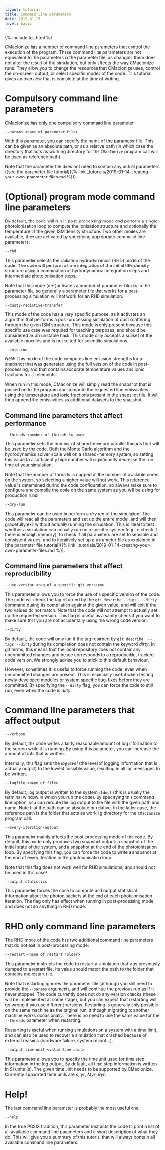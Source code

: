 ```yaml
---
layout: tutorial
title: Command line parameters
date: 2019-01-15
level: basic
---
```


{% include toc.html %}

CMacIonize has a number of command line parameters that control the 
execution of the program. These command line parameters are not 
equivalent to the parameters in the parameter file, as changing them 
does not alter the result of the simulation, but only affects the way 
CMacIonize runs. They allow you to change the resources that CMacIonize 
uses, control the on-screen output, or select specific modes of the 
code. This tutorial gives an overview that is complete at the time of 
writing.

# Compulsory command line parameters

CMacIonize has only one compulsory command line parameter:

```
--params <name of parameter file>
```

With this parameter, you can specify the name of the parameter file. 
This can be given as an absolute path, or as a relative path (in which 
case the directory that acts as working directory for the `CMacIonize` 
program call will be used as reference path).

Note that the parameter file does not need to contain any actual 
parameters ([see the parameter file tutorial]({% link 
_tutorials/2019-01-14-creating-your-own-parameter-files.md %})).

# (Optional) program mode command line parameters

By default, the code will run in post-processing mode and perform a 
single photoionisation loop to compute the ionisation structure and 
optionally the temperature of the given ISM density structure. Two other 
modes are available, they are activated by specifying appropriate 
command line parameters:

```
--rhd
```

This parameter selects the radiation hydrodynamics (RHD) mode of the 
code. The code will perform a time integration of the initial ISM 
density structure using a combination of hydrodynamical integration 
steps and intermediate photoionisation steps.

Note that this mode (de-)activates a number of parameter blocks in the 
parameter file, so generally a parameter file that works for a 
post-processing simulation will not work for an RHD simulation.

```
--dusty-radiative-transfer
```

This mode of the code has a very specific purpose, as it activates an 
algorithm that performs a post-processing simulation of dust scattering 
through the given ISM structure. This mode is only present because this 
specific use case was required for teaching purposes, and should be 
considered as an unstable hack. This mode only accepts a subset of the 
available modules and is not suited for scientific simulations.

```
--emission
```

_NEW_ This mode of the code computes line emission strengths for a 
snapshot that was generated using the full version of the code in 
post-processing, and that contains accurate temperature values and ionic 
fractions for all elements.

When run in this mode, CMacIonize will simply read the snapshot that is 
passed on to the program and compute the requested line emissivities 
using the temperature and ionic fractions present in the snapshot file. 
It will then append the emissivities as additional datasets to the 
snapshot.

## Command line parameters that affect performance

```
--threads <number of threads to use>
```

This parameter sets the number of shared-memory parallel threads that 
will be used by the code. Both the Monte Carlo algorithm and the 
hydrodynamics solver scale well on a shared-memory system, so setting 
this value to a sufficiently high number will significantly decrease the 
run time of your simulation.

Note that the number of threads is capped at the number of available 
cores on the system, so selecting a higher value will not work. This 
reference value is determined during the code configuration, so always 
make sure to configure and compile the code on the same system as you 
will be using for production runs!

```
--dry-run
```

This parameter can be used to perform a *dry run* of the simulation. The 
code will read all the parameters and set up the entire model, and will 
then gracefully exit without actually running the simulation. This is 
ideal to test whether a simulation can actually run on a specific system 
(e.g. to check if there is enough memory), to check if all parameters 
are set to sensible and consistent values, and to iteratively set up a 
parameter file as explained in [the parameter file tutorial]({% link 
_tutorials/2019-01-14-creating-your-own-parameter-files.md %}).

## Command line parameters that affect reproducibility

```
--use-version <tag of a specific git version>
```

This parameter allows you to force the use of a specific version of the 
code. The code will check the tag returned by the `git describe --tags 
--dirty` command during its compilation against the given value, and 
will exit if the two values do not match. Note that the code will not 
attempt to actually set up the requested version. This flag is useful as 
a sanity check if you want to make sure that you are not accidentally 
using the wrong code version.

```
--dirty
```

By default, the code will only run if the tag returned by `git describe 
--tags --dirty` during its compilation does not contain the keyword 
*dirty*. In git terms, this means that the local repository does not 
contain any uncommitted changes and hence corresponds to a reproducible, 
tracked code version. We strongly advise you to stick to this default 
behaviour.

However, sometimes it is useful to force running the code, even when 
uncommitted changes are present. This is especially useful when testing 
newly developed modules or system specific bug-fixes before they are 
committed. By specifying the `--dirty` flag, you can force the code to 
still run, even when the code is *dirty*.

# Command line parameters that affect output

```
--verbose
```

By default, the code writes a fairly reasonable amount of log 
information to the screen while it is running. By using this parameter, 
you can increase the amount of info that is written.

Internally, this flag sets the *log level* (the level of logging 
information that is actually output) to the lowest possible value, 
resulting in all log messages to be written.

```
--logfile <name of file>
```

By default, log output is written to the system `stdout` (this is 
usually the terminal window in which you run the code). By specifying 
this command line option, you can reroute the log output to the file 
with the given path and name. Note that the path can be absolute or 
relative. In the latter case, the reference path is the folder that acts 
as working directory for the `CMacIonize` program call.

```
--every-iteration-output
```

This parameter mainly affects the post-processing mode of the code. By 
default, this mode only produces two snapshot output: a snapshot of the 
initial state of the system, and a snapshot at the end of the 
photoionisation loop. By specifying this flag, you can force the code to 
write a snapshot at the end of every iteration in the photoionisation 
loop.

Note that this flag does not work well for RHD simulations, and should 
not be used in this case!

```
--output-statistics
```

This parameter forces the code to compute and output statistical 
information about the photon packets at the end of each photoionisation 
iteration. The flag only has effect when running in post-processing mode 
and does not do anything in RHD mode.

# RHD only command line parameters

The RHD mode of the code has two additional command line parameters that 
do not exit in post-processing mode:

```
--restart <name of restart folder>
```

This parameter instructs the code to restart a simulation that was 
previously dumped to a restart file. Its value should match the path to 
the folder that contains the restart file.

Note that restarting ignores the parameter file (although you still need 
to provide the `--params` argument), and will continue the previous run 
as if it never stopped. The code currently does not do any version 
checks (these will be implemented at some stage), but you can expect 
that restarting will go wrong if you use different versions. Restarting 
is generally only possible on the same machine as the original run, 
although migrating to another machine works occasionally. There is no 
need to use the same value for the `--threads` parameter when 
restarting.

Restarting is useful when running simulations on a system with a time 
limit, and can also be used to recover a simulation that crashed because 
of external reasons (hardware failure, system reboot...).

```
--output-time-unit <valid time unit>
```

This parameter allows you to specify the time unit used for time step 
information in the log output. By default, all time step information is 
written in SI units (s). The given time unit needs to be supported by 
CMacIonize. Currently supported time units are *s*, *yr*, *Myr*, *Gyr*.

# Help!

The last command line parameter is probably the most useful one:

```
--help
```

In the true POSIX tradition, this parameter instructs the code to print 
a list of all available command line parameters and a short description 
of what they do. This will give you a summary of this tutorial that will 
always contain all available command line parameters.
